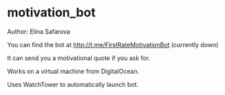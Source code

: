 # motivation_bot

Author: Elina Safarova

You can find the bot at http://t.me/FirstRateMotivationBot (currently down)

It can send you a motivational quote if you ask for.

Works on a virtual machine from DigitalOcean.

Uses WatchTower to automatically launch bot.
